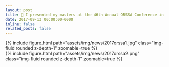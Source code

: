 ```yaml
---
layout: post
title: 🎤 I presented my masters at the 46th Annual ORSSA Conference in Drakensberg
date: 2017-09-13 00:00:00-0000
inline: false
related_posts: false
---
```


<div class="row mt-3">
    <div class="col-sm mt-3 mt-md-0">
        {% include figure.html path="assets/img/news/2017orssa1.jpg" class="img-fluid rounded z-depth-1" zoomable=true %}
    </div>
    <div class="col-sm mt-3 mt-md-0">
        {% include figure.html path="assets/img/news/2017orssa2.png" class="img-fluid rounded z-depth-1" zoomable=true %}
    </div>
</div>
